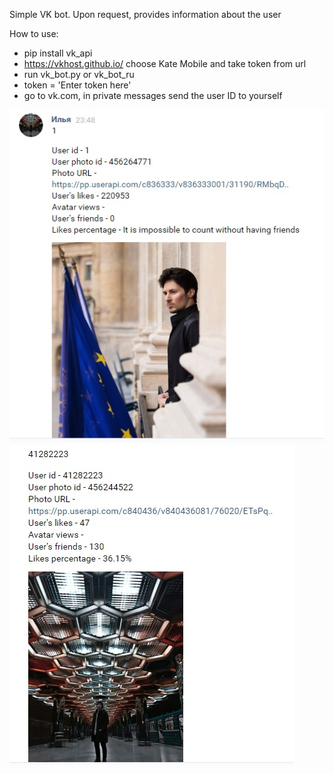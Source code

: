 Simple VK bot.
Upon request, provides information about the user

How to use:
- pip install vk_api
- https://vkhost.github.io/ choose Kate Mobile and take token from url
- run vk_bot.py or vk_bot_ru
- token = 'Enter token here'
- go to vk.com,  in private messages send the user ID to yourself

![Screenshot](1.jpg)
![Screenshot](2.jpg)
